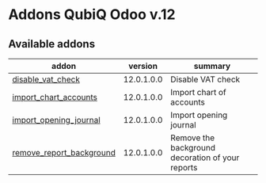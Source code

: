 Addons QubiQ Odoo v.12
=============================

[//]: # (addons)

Available addons
----------------
addon | version | summary
--- | --- | ---
[disable_vat_check](disable_vat_check/) | 12.0.1.0.0 | 	Disable VAT check
[import_chart_accounts](import_chart_accounts/) | 12.0.1.0.0 | Import chart of accounts
[import_opening_journal](import_opening_journal/) | 12.0.1.0.0 | Import opening journal
[remove_report_background](remove_report_background/) | 12.0.1.0.0 | Remove the background decoration of your reports

[//]: # (end addons)

